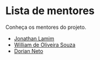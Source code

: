 # Lista de mentores

Conheça os mentores do projeto.

* [Jonathan Lamim](jonathan_lamim.md)
* [William de Oliveira Souza](william_oliveira_souza.md)
* [Dorian Neto](dorian_neto.md)
